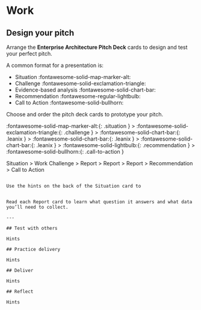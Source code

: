 # Work 


## Design your pitch 

Arrange the **Enterprise Architecture Pitch Deck** cards to design and test your perfect pitch.

A common format for a presentation is: 

- Situation :fontawesome-solid-map-marker-alt:
- Challenge :fontawesome-solid-exclamation-triangle:
- Evidence-based analysis :fontawesome-solid-chart-bar:
- Recommendation :fontawesome-regular-lightbulb:
- Call to Action :fontawesome-solid-bullhorn:

Choose and order the pitch deck cards to prototype your pitch. 


:fontawesome-solid-map-marker-alt:{: .situation } > :fontawesome-solid-exclamation-triangle:{: .challenge } > :fontawesome-solid-chart-bar:{: .leanix } > :fontawesome-solid-chart-bar:{: .leanix } > :fontawesome-solid-chart-bar:{: .leanix }  > :fontawesome-solid-lightbulb:{: .recommendation } > :fontawesome-solid-bullhorn:{: .call-to-action } 


Situation > Work Challenge > Report > Report > Report > Recommendation > Call to Action


 
 
```

Use the hints on the back of the Situation card to 


Read each Report card to learn what question it answers and what data you’ll need to collect. 

---  

## Test with others

Hints

## Practice delivery

Hints 

## Deliver

Hints

## Reflect 

Hints
